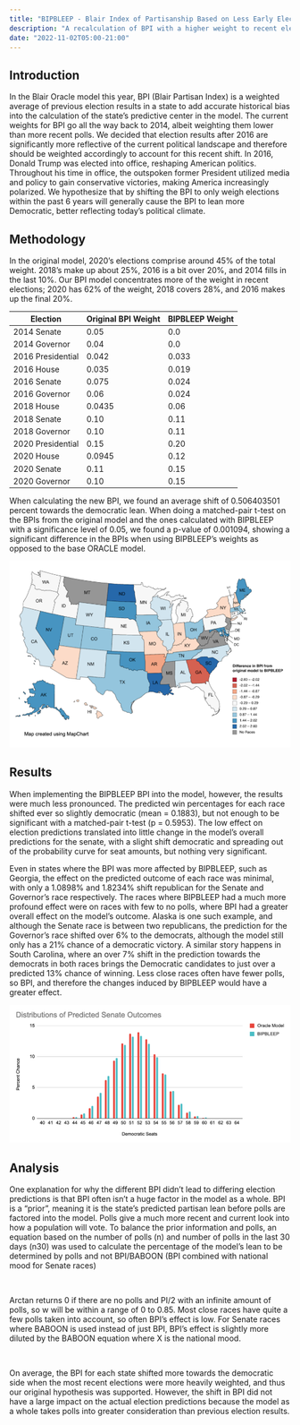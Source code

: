 ```yaml
---
title: "BIPBLEEP - Blair Index of Partisanship Based on Less Early Election Priority"
description: "A recalculation of BPI with a higher weight to recent election"
date: "2022-11-02T05:00-21:00"
---
```

  
## Introduction

In the Blair Oracle model this year, BPI (Blair Partisan Index) is a weighted average of previous election results in a state to add accurate historical bias into the calculation of the state’s predictive center in the model. The current weights for BPI go all the way back to 2014, albeit weighting them lower than more recent polls. We decided that election results after 2016 are significantly more reflective of the current political landscape and therefore should be weighted accordingly to account for this recent shift. In 2016, Donald Trump was elected into office, reshaping American politics. Throughout his time in office, the outspoken former President utilized media and policy to gain conservative victories, making America increasingly polarized. We hypothesize that by shifting the BPI to only weigh elections within the past 6 years will generally cause the BPI to lean more Democratic, better reflecting today’s political climate.

## Methodology

In the original model, 2020’s elections comprise around 45% of the total weight. 2018’s make up about 25%, 2016 is a bit over 20%, and 2014 fills in the last 10%. Our BPI model concentrates more of the weight in recent elections; 2020 has 62% of the weight, 2018 covers 28%, and 2016 makes up the final 20%.


| Election | Original BPI Weight | BIPBLEEP Weight |
| - | - | - |
2014 Senate| 0.05|0.0
2014 Governor|0.04|0.0
2016 Presidential|0.042|0.033
2016 House|0.035|0.019
2016 Senate|0.075|0.024
2016 Governor|0.06|0.024
2018 House|0.0435|0.06
2018 Senate|0.10|0.11
2018 Governor|0.10|0.11
2020 Presidential|0.15|0.20
2020 House|0.0945|0.12
2020 Senate|0.11|0.15
2020 Governor|0.10|0.15

When calculating the new BPI, we found an average shift of 0.506403501 percent towards the democratic lean. When doing a matched-pair t-test on the BPIs from the original model and the ones calculated with BIPBLEEP with a significance level of 0.05, we found a p-value of 0.001094, showing a significant difference in the BPIs when using BIPBLEEP’s weights as opposed to the base ORACLE model.

![BPI change by state](https://raw.githubusercontent.com/polistat/content-2022/master/blog/assets/2_BIPBLEEPBPI.png)

## Results

When implementing the BIPBLEEP BPI into the model, however, the results were much less pronounced. The predicted win percentages for each race shifted ever so slightly democratic (mean = 0.1883), but not enough to be significant with a matched-pair t-test (p = 0.5953). The low effect on election predictions translated into little change in the model’s overall predictions for the senate, with a slight shift democratic and spreading out of the probability curve for seat amounts, but nothing very significant.

Even in states where the BPI was more affected by BIPBLEEP, such as Georgia, the effect on the predicted outcome of each race was minimal, with only a 1.0898% and 1.8234% shift republican for the Senate and Governor’s race respectively. The races where BIPBLEEP had a much more profound effect were on races with few to no polls, where BPI had a greater overall effect on the model’s outcome. Alaska is one such example, and although the Senate race is between two republicans, the prediction for the Governor’s race shifted over 6% to the democrats, although the model still only has a 21% chance of a democratic victory. A similar story happens in South Carolina, where an over 7% shift in the prediction towards the democrats in both races brings the Democratic candidates to just over a predicted 13% chance of winning. Less close races often have fewer polls, so BPI, and therefore the changes induced by BIPBLEEP would have a greater effect.

![Change in Senate prediction](https://raw.githubusercontent.com/polistat/content-2022/master/blog/assets/2_BIPBLEEPSenate.png)

## Analysis

One explanation for why the different BPI didn’t lead to differing election predictions is that BPI often isn’t a huge factor in the model as a whole. BPI is a “prior”, meaning it is the state’s predicted partisan lean before polls are factored into the model. Polls give a much more recent and current look into how a population will vote. To balance the prior information and polls, an equation based on the number of polls (n) and number of polls in the last 30 days (n30) was used to calculate the percentage of the model’s lean to be determined by polls and not BPI/BABOON (BPI combined with national mood for Senate races)

<Center>
  <Math>{"\\(w = \\frac{1.9}{\\pi} \\arctan(1.75n_{30} + 0.05n)\\) "} </Math>
</Center>

Arctan returns 0 if there are no polls and PI/2 with an infinite amount of polls, so w will be within a range of 0 to 0.85. Most close races have quite a few polls taken into account, so often BPI’s effect is low. For Senate races where BABOON is used instead of just BPI, BPI’s effect is slightly more diluted by the BABOON equation where X is the national mood.

<Center>
  <Math>{"\\(BABOON = BPI + 0.15(X - 0.5)\\) "} </Math>
</Center>


On average, the BPI for each state shifted more towards the democratic side when the most recent elections were more heavily weighted, and thus our original hypothesis was supported. However, the shift in BPI did not have a large impact on the actual election predictions because the model as a whole takes polls into greater consideration than previous election results. 
